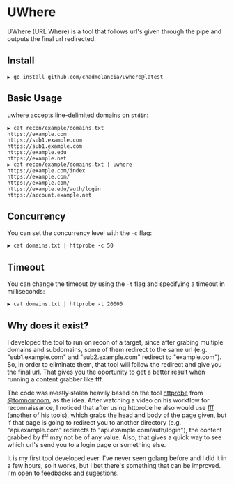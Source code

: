 # UWhere

UWhere (URL Where) is a tool that follows url's given through the pipe and outputs the final url redirected.

## Install

```
▶ go install github.com/chadmelancia/uwhere@latest
```

## Basic Usage

uwhere accepts line-delimited domains on `stdin`:

```
▶ cat recon/example/domains.txt
https://example.com
https://sub1.example.com
https://sub1.example.com
https://example.edu
https://example.net
▶ cat recon/example/domains.txt | uwhere
https://example.com/index
https://example.com/
https://example.com/
https://example.edu/auth/login
https://account.example.net
```

## Concurrency

You can set the concurrency level with the `-c` flag:

```
▶ cat domains.txt | httprobe -c 50
```

## Timeout

You can change the timeout by using the `-t` flag and specifying a timeout in milliseconds:

```
▶ cat domains.txt | httprobe -t 20000
```


## Why does it exist?

I developed the tool to run on recon of a target, since after grabing multiple domains and subdomains, some of them redirect to the same url (e.g. "sub1.example.com" and "sub2.example.com" redirect to "example.com"). So, in order to eliminate them, that tool will follow the redirect and give you the final url. That gives you the oportunity to get a better result when running a content grabber like fff.

The code was ~~mostly stolen~~ heavily based on the tool [httprobe](https://github.com/tomnomnom/httprobe) from [@tomnomnom](https://github.com/tomnomnom), as the idea. After watching a video on his workflow for reconnaissance, I noticed that after using httprobe he also would use [fff](https://github.com/tomnomnom/fff) (another of his tools), which grabs the head and body of the page given, but if that page is going to redirect you to another directory (e.g. "api.example.com" redirects to "api.example.com/auth/login"), the content grabbed by fff may not be of any value. Also, that gives a quick way to see which url's send you to a login page or something else.

It is my first tool developed ever. I've never seen golang before and I did it in a few hours, so it works, but I bet there's something that can be improved. I'm open to feedbacks and sugestions.